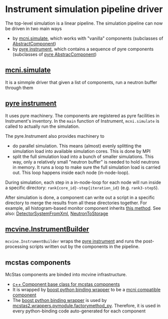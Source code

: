 # Instrument simulation pipeline driver

The top-level simulation is a linear pipeline.
The simulation pipeline can now be driven in two main ways

* by [mcni.simulate](https://github.com/mcvine/mcvine/blob/62369e564a491dcfd378475084c54b81e022a461/packages/mcni/python/mcni/__init__.py#L27),
  which works with "vanilla" components 
  (subclasses of [AbstractComponent](https://github.com/mcvine/mcvine/blob/62369e564a491dcfd378475084c54b81e022a461/packages/mcni/python/mcni/AbstractComponent.py))
* by [pyre instrument](https://github.com/mcvine/mcvine/blob/62369e564a491dcfd378475084c54b81e022a461/packages/mcni/python/mcni/pyre_support/Instrument.py), 
  which contains a sequence of pyre components 
  (subclasses of [pyre AbstracComponent](https://github.com/mcvine/mcvine/blob/62369e564a491dcfd378475084c54b81e022a461/packages/mcni/python/mcni/pyre_support/AbstractComponent.py))


## [mcni.simulate](https://github.com/mcvine/mcvine/blob/62369e564a491dcfd378475084c54b81e022a461/packages/mcni/python/mcni/__init__.py#L27)

It is a simmple driver that given a list of components, run a neutron buffer through them

## [pyre instrument](https://github.com/mcvine/mcvine/blob/62369e564a491dcfd378475084c54b81e022a461/packages/mcni/python/mcni/pyre_support/Instrument.py)

It uses pyre machinery. The components are registered as pyre facilities in Instrument's inventory. In the `main` function of Instrument, `mcni.simulate` is called to actually run the simulation.

The pyre.Instrument also provides machinery to 
* do parallel simulation. This means (almost) evenly splitting the simulation load into available simulation cores. This is done by MPI
* split the full simulation load into a bunch of smaller simulations. This way, only a relatively small "neutron buffer" is needed to hold neutrons in memory. It runs a loop to make sure the full simulation load is carried out. This loop happens inside each node (in-node-loop).

During simulation, each step in a in-node-loop for each node will run inside a specific directory: `rank{core_id}-step{iteration_id}` (e.g. `rank3-step5`).

After simulation is done, a component can write out a script in a specific directory to merge the results from all these directories together. For example, all histogram-based monitor component inherits
[this method](https://github.com/mcvine/mcvine/blob/1807ea3c1ac7bfb4450e6e89b249e8a4304317ef/packages/mcni/python/mcni/components/HistogramBasedMonitorMixin.py#L74). See also: [DetectorSystemFromXml](https://github.com/mcvine/mcvine/blob/62369e564a491dcfd378475084c54b81e022a461/packages/mccomponents/python/mccomponents/pyre_support/components/DetectorSystemFromXml.py#L89), [NeutronToStorage](https://github.com/mcvine/mcvine/blob/42b190cb3f67e8018464f5029dfb69f373cb6649/packages/mcni/python/mcni/pyre_components/NeutronToStorage.py#L63)


## [mcvine.InstrumentBuilder](https://github.com/mcvine/mcvine/blob/62369e564a491dcfd378475084c54b81e022a461/packages/mcvine/python/mcvine/applications/InstrumentBuilder.py)

`mcvine.InstrumentBuilder` wraps the [pyre instrument](https://github.com/mcvine/mcvine/blob/62369e564a491dcfd378475084c54b81e022a461/packages/mcni/python/mcni/pyre_support/Instrument.py) and runs the post-processing scripts written out by the components in the pipeline.


## mcstas components
McStas components are binded into mcvine infrastructure.

* [c++ Component base class for mcstas components](https://github.com/mcvine/mcvine/blob/1807ea3c1ac7bfb4450e6e89b249e8a4304317ef/packages/legacycomponents/mcstas2/lib/Component.h#L24)
* It is wrapped by [boost python binding wrapper](https://github.com/mcvine/mcvine/blob/1807ea3c1ac7bfb4450e6e89b249e8a4304317ef/packages/legacycomponents/mcstas2/mcstas2bpmodule/wrap_mcni_integration_Component.cc#L24) to be a [mcni compatible component](https://github.com/mcvine/mcvine/blob/1807ea3c1ac7bfb4450e6e89b249e8a4304317ef/packages/legacycomponents/mcstas2/lib/mcni_integration/Component.h)
* The [boost python binding wrapper](https://github.com/mcvine/mcvine/blob/1807ea3c1ac7bfb4450e6e89b249e8a4304317ef/packages/legacycomponents/mcstas2/mcstas2bpmodule/wrap_mcni_integration_Component.cc#L24) is used by [mcstas2.wrappers.pymodule.factorymethod_py](https://github.com/mcvine/mcvine/blob/62369e564a491dcfd378475084c54b81e022a461/packages/legacycomponents/mcstas2/python/mcstas2/wrappers/pymodule/factorymethod_py.py#L17). Therefore, it is used in every python-binding code auto-generated for each component
